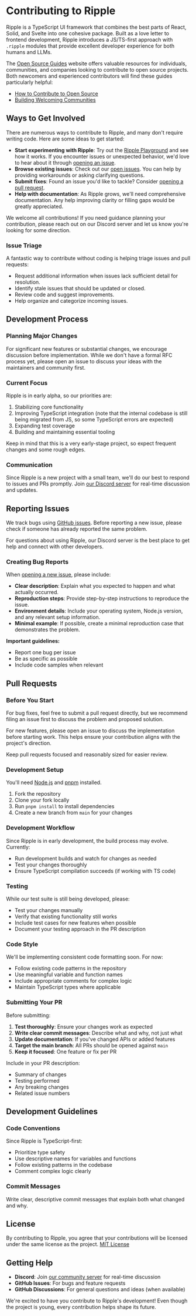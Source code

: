 # Contributing to Ripple

Ripple is a TypeScript UI framework that combines the best parts of React, Solid, and Svelte into one cohesive package. Built as a love letter to frontend development, Ripple introduces a JS/TS-first approach with `.ripple` modules that provide excellent developer experience for both humans and LLMs.

The [Open Source Guides](https://opensource.guide/) website offers valuable resources for individuals, communities, and companies looking to contribute to open source projects. Both newcomers and experienced contributors will find these guides particularly helpful:

- [How to Contribute to Open Source](https://opensource.guide/how-to-contribute/)
- [Building Welcoming Communities](https://opensource.guide/building-community/)

## Ways to Get Involved

There are numerous ways to contribute to Ripple, and many don't require writing code. Here are some ideas to get started:

- **Start experimenting with Ripple**: Try out the [Ripple Playground](https://www.ripplejs.com/playground) and see how it works. If you encounter issues or unexpected behavior, we'd love to hear about it through [opening an issue](#reporting-issues).
- **Browse existing issues**: Check out our [open issues](https://github.com/trueadm/ripple/issues). You can help by providing workarounds or asking clarifying questions.
- **Submit fixes**: Found an issue you'd like to tackle? Consider [opening a pull request](#pull-requests).
- **Help with documentation**: As Ripple grows, we'll need comprehensive documentation. Any help improving clarity or filling gaps would be greatly appreciated.

We welcome all contributions! If you need guidance planning your contribution, please reach out on our Discord server and let us know you're looking for some direction.

### Issue Triage

A fantastic way to contribute without coding is helping triage issues and pull requests:

- Request additional information when issues lack sufficient detail for resolution.
- Identify stale issues that should be updated or closed.
- Review code and suggest improvements.
- Help organize and categorize incoming issues.

## Development Process

### Planning Major Changes

For significant new features or substantial changes, we encourage discussion before implementation. While we don't have a formal RFC process yet, please open an issue to discuss your ideas with the maintainers and community first.

### Current Focus

Ripple is in early alpha, so our priorities are:

1. Stabilizing core functionality
2. Improving TypeScript integration (note that the internal codebase is still being migrated from JS, so some TypeScript errors are expected)
3. Expanding test coverage
4. Building and maintaining essential tooling

Keep in mind that this is a very early-stage project, so expect frequent changes and some rough edges.

### Communication

Since Ripple is a new project with a small team, we'll do our best to respond to issues and PRs promptly. Join [our Discord server](https://discord.gg/JBF2ySrh2W) for real-time discussion and updates.

## Reporting Issues

We track bugs using [GitHub issues](https://github.com/trueadm/ripple/issues). Before reporting a new issue, please check if someone has already reported the same problem.

For questions about using Ripple, our Discord server is the best place to get help and connect with other developers.

### Creating Bug Reports

When [opening a new issue](https://github.com/trueadm/ripple/issues/new), please include:

- **Clear description**: Explain what you expected to happen and what actually occurred.
- **Reproduction steps**: Provide step-by-step instructions to reproduce the issue.
- **Environment details**: Include your operating system, Node.js version, and any relevant setup information.
- **Minimal example**: If possible, create a minimal reproduction case that demonstrates the problem.

**Important guidelines:**

- Report one bug per issue
- Be as specific as possible
- Include code samples when relevant

## Pull Requests

### Before You Start

For bug fixes, feel free to submit a pull request directly, but we recommend filing an issue first to discuss the problem and proposed solution.

For new features, please open an issue to discuss the implementation before starting work. This helps ensure your contribution aligns with the project's direction.

Keep pull requests focused and reasonably sized for easier review.

### Development Setup

You'll need [Node.js](https://nodejs.org/) and [pnpm](https://pnpm.io/installation) installed.

1. Fork the repository
2. Clone your fork locally
3. Run `pnpm install` to install dependencies
4. Create a new branch from `main` for your changes

### Development Workflow

Since Ripple is in early development, the build process may evolve. Currently:

- Run development builds and watch for changes as needed
- Test your changes thoroughly
- Ensure TypeScript compilation succeeds (if working with TS code)

### Testing

While our test suite is still being developed, please:

- Test your changes manually
- Verify that existing functionality still works
- Include test cases for new features when possible
- Document your testing approach in the PR description

### Code Style

We'll be implementing consistent code formatting soon. For now:

- Follow existing code patterns in the repository
- Use meaningful variable and function names
- Include appropriate comments for complex logic
- Maintain TypeScript types where applicable

### Submitting Your PR

Before submitting:

1. **Test thoroughly**: Ensure your changes work as expected
2. **Write clear commit messages**: Describe what and why, not just what
3. **Update documentation**: If you've changed APIs or added features
4. **Target the main branch**: All PRs should be opened against `main`
5. **Keep it focused**: One feature or fix per PR

Include in your PR description:

- Summary of changes
- Testing performed
- Any breaking changes
- Related issue numbers

## Development Guidelines

### Code Conventions

Since Ripple is TypeScript-first:

- Prioritize type safety
- Use descriptive names for variables and functions
- Follow existing patterns in the codebase
- Comment complex logic clearly

### Commit Messages

Write clear, descriptive commit messages that explain both what changed and why.

## License

By contributing to Ripple, you agree that your contributions will be licensed under the same license as the project. [MIT License](./LICENSE)

## Getting Help

- **Discord**: Join [our community server](https://discord.gg/JBF2ySrh2W) for real-time discussion
- **GitHub Issues**: For bugs and feature requests
- **GitHub Discussions**: For general questions and ideas (when available)

We're excited to have you contribute to Ripple's development! Even though the project is young, every contribution helps shape its future.
